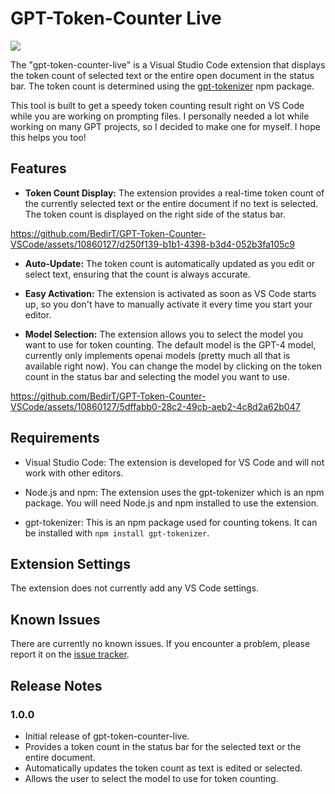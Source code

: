 # GPT-Token-Counter Live

<a href="https://marketplace.visualstudio.com/items?itemName=bedirt.gpt-token-counter-live">![](https://img.shields.io/badge/VSCode-v1.0-blue?style=flat&logo=visualstudiocode)</a>

The "gpt-token-counter-live" is a Visual Studio Code extension that displays the token count of selected text or the entire open document in the status bar. The token count is determined using the [gpt-tokenizer](https://github.com/niieani/gpt-tokenizer) npm package.

This tool is built to get a speedy token counting result right on VS Code while you are working on prompting files. I personally needed a lot while working on many GPT projects, so I decided to make one for myself. I hope this helps you too!

## Features

- **Token Count Display:** The extension provides a real-time token count of the currently selected text or the entire document if no text is selected. The token count is displayed on the right side of the status bar.

https://github.com/BedirT/GPT-Token-Counter-VSCode/assets/10860127/d250f139-b1b1-4398-b3d4-052b3fa105c9

- **Auto-Update:** The token count is automatically updated as you edit or select text, ensuring that the count is always accurate.

- **Easy Activation:** The extension is activated as soon as VS Code starts up, so you don't have to manually activate it every time you start your editor.

- **Model Selection:** The extension allows you to select the model you want to use for token counting. The default model is the GPT-4 model, currently only implements openai models (pretty much all that is available right now). You can change the model by clicking on the token count in the status bar and selecting the model you want to use.

https://github.com/BedirT/GPT-Token-Counter-VSCode/assets/10860127/5dffabb0-28c2-49cb-aeb2-4c8d2a62b047

## Requirements

- Visual Studio Code: The extension is developed for VS Code and will not work with other editors.

- Node.js and npm: The extension uses the gpt-tokenizer which is an npm package. You will need Node.js and npm installed to use the extension. 

- gpt-tokenizer: This is an npm package used for counting tokens. It can be installed with `npm install gpt-tokenizer`.

## Extension Settings

The extension does not currently add any VS Code settings.

## Known Issues

There are currently no known issues. If you encounter a problem, please report it on the [issue tracker](https://github.com/BedirT/GPT-Token-Counter-VSCode/issues).

## Release Notes

### 1.0.0

- Initial release of gpt-token-counter-live.
- Provides a token count in the status bar for the selected text or the entire document.
- Automatically updates the token count as text is edited or selected.
- Allows the user to select the model to use for token counting.
